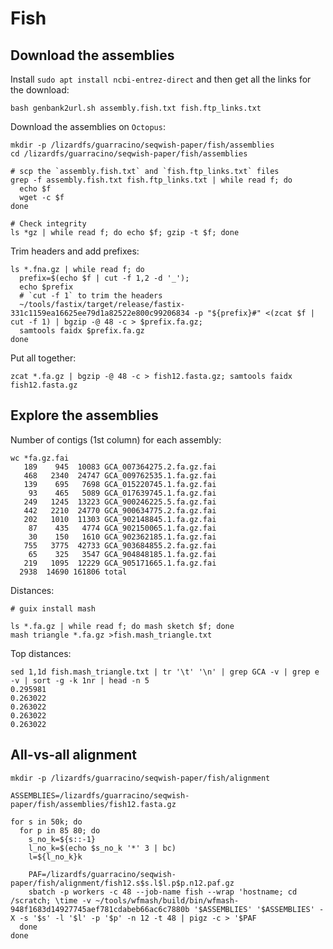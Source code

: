 # Fish

## Download the assemblies

Install `sudo apt install ncbi-entrez-direct` and then get all the links for the download:

```shell
bash genbank2url.sh assembly.fish.txt fish.ftp_links.txt
```

Download the assemblies on `Octopus`:

```shell
mkdir -p /lizardfs/guarracino/seqwish-paper/fish/assemblies
cd /lizardfs/guarracino/seqwish-paper/fish/assemblies

# scp the `assembly.fish.txt` and `fish.ftp_links.txt` files
grep -f assembly.fish.txt fish.ftp_links.txt | while read f; do
  echo $f
  wget -c $f
done

# Check integrity
ls *gz | while read f; do echo $f; gzip -t $f; done
```

Trim headers and add prefixes:

```shell
ls *.fna.gz | while read f; do
  prefix=$(echo $f | cut -f 1,2 -d '_');
  echo $prefix
  # `cut -f 1` to trim the headers
  ~/tools/fastix/target/release/fastix-331c1159ea16625ee79d1a82522e800c99206834 -p "${prefix}#" <(zcat $f | cut -f 1) | bgzip -@ 48 -c > $prefix.fa.gz;
  samtools faidx $prefix.fa.gz
done
```

Put all together:

```shell
zcat *.fa.gz | bgzip -@ 48 -c > fish12.fasta.gz; samtools faidx fish12.fasta.gz
```


## Explore the assemblies

Number of contigs (1st column) for each assembly:

```shell
wc *fa.gz.fai
   189    945  10083 GCA_007364275.2.fa.gz.fai
   468   2340  24747 GCA_009762535.1.fa.gz.fai
   139    695   7698 GCA_015220745.1.fa.gz.fai
    93    465   5089 GCA_017639745.1.fa.gz.fai
   249   1245  13223 GCA_900246225.5.fa.gz.fai
   442   2210  24770 GCA_900634775.2.fa.gz.fai
   202   1010  11303 GCA_902148845.1.fa.gz.fai
    87    435   4774 GCA_902150065.1.fa.gz.fai
    30    150   1610 GCA_902362185.1.fa.gz.fai
   755   3775  42733 GCA_903684855.2.fa.gz.fai
    65    325   3547 GCA_904848185.1.fa.gz.fai
   219   1095  12229 GCA_905171665.1.fa.gz.fai
  2938  14690 161806 total
```

Distances:

```shell
# guix install mash

ls *.fa.gz | while read f; do mash sketch $f; done
mash triangle *.fa.gz >fish.mash_triangle.txt
```

Top distances:

```shell
sed 1,1d fish.mash_triangle.txt | tr '\t' '\n' | grep GCA -v | grep e -v | sort -g -k 1nr | head -n 5
0.295981
0.263022
0.263022
0.263022
0.263022
```

## All-vs-all alignment

```shell
mkdir -p /lizardfs/guarracino/seqwish-paper/fish/alignment

ASSEMBLIES=/lizardfs/guarracino/seqwish-paper/fish/assemblies/fish12.fasta.gz

for s in 50k; do
  for p in 85 80; do
    s_no_k=${s::-1}
    l_no_k=$(echo $s_no_k '*' 3 | bc)
    l=${l_no_k}k
    
    PAF=/lizardfs/guarracino/seqwish-paper/fish/alignment/fish12.s$s.l$l.p$p.n12.paf.gz
    sbatch -p workers -c 48 --job-name fish --wrap 'hostname; cd /scratch; \time -v ~/tools/wfmash/build/bin/wfmash-948f1683d14927745aef781cdabeb66ac6c7880b '$ASSEMBLIES' '$ASSEMBLIES' -X -s '$s' -l '$l' -p '$p' -n 12 -t 48 | pigz -c > '$PAF
  done
done
```
